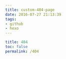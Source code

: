 ```yaml
---
title: custom-404-page
date: 2016-07-27 21:13:39
tags:
- github
- hexo
---
```


``` yml
title: 404
toc: false
permalink: /404
```
